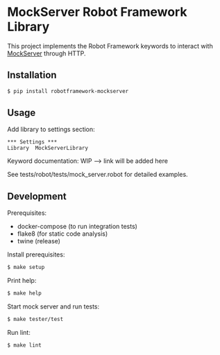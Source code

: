 # MockServer Robot Framework Library

This project implements the Robot Framework keywords to interact with [MockServer](http://www.mock-server.com/) through HTTP.

## Installation

```sh
$ pip install robotframework-mockserver
```

## Usage

Add library to settings section:

```
*** Settings ***
Library  MockServerLibrary
```

Keyword documentation: WIP --> link will be added here

See tests/robot/tests/mock_server.robot for detailed examples.

## Development

Prerequisites:

* docker-compose (to run integration tests)
* flake8 (for static code analysis)
* twine (release)

Install prerequisites:

```sh
$ make setup
```

Print help:

```sh
$ make help
```

Start mock server and run tests:

```sh
$ make tester/test
```

Run lint:

```sh
$ make lint
```

